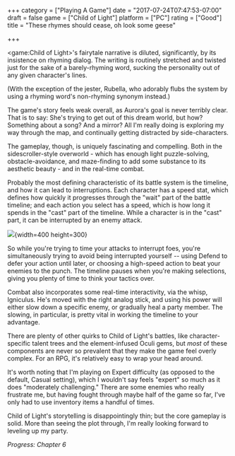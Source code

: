 +++
category = ["Playing A Game"]
date = "2017-07-24T07:47:53-07:00"
draft = false
game = ["Child of Light"]
platform = ["PC"]
rating = ["Good"]
title = "These rhymes should cease, oh look some geese"

+++

<game:Child of Light>'s fairytale narrative is diluted, significantly, by its insistence on rhyming dialog.  The writing is routinely stretched and twisted just for the sake of a barely-rhyming word, sucking the personality out of any given character's lines.

(With the exception of the jester, Rubella, who adorably flubs the system by using a rhyming word's non-rhyming synonym instead.)

The game's story feels weak overall, as Aurora's goal is never terribly clear.  That is to say: She's trying to get out of this dream world, but how?  Something about a song?  And a mirror?  All I'm really doing is exploring my way through the map, and continually getting distracted by side-characters.

The gameplay, though, is uniquely fascinating and compelling.  Both in the sidescroller-style overworld - which has enough light puzzle-solving, obstacle-avoidance, and maze-finding to add some substance to its aesthetic beauty - and in the real-time combat.

Probably the most defining characteristic of its battle system is the timeline, and how it can lead to interruptions.  Each character has a speed stat, which defines how quickly it progresses through the "wait" part of the battle timeline; and each action you select has a speed, which is how long it spends in the "cast" part of the timeline.  While a character is in the "cast" part, it can be interrupted by an enemy attack.

![]($SiteBaseURL$childoflight_timeline.gif){width=400 height=300}

So while you're trying to time your attacks to interrupt foes, you're simultaneously trying to avoid being interrupted yourself -- using Defend to defer your action until later, or choosing a high-speed action to beat your enemies to the punch.  The timeline pauses when you're making selections, giving you plenty of time to think your tactics over.

Combat also incorporates some real-time interactivity, via the whisp, Igniculus.  He's moved with the right analog stick, and using his power will either slow down a specific enemy, or gradually heal a party member.  The slowing, in particular, is pretty vital in working the timeline to your advantage.

There are plenty of other quirks to Child of Light's battles, like character-specific talent trees and the element-infused Oculi gems, but <i>most</i> of these components are never so prevalent that they make the game feel overly complex.  For an RPG, it's relatively easy to wrap your head around.

It's worth noting that I'm playing on Expert difficulty (as opposed to the default, Casual setting), which I wouldn't say feels "expert" so much as it does "moderately challenging."  There are some enemies who really frustrate me, but having fought through maybe half of the game so far, I've only had to use inventory items a handful of times.

Child of Light's storytelling is disappointingly thin; but the core gameplay is solid.  More than seeing the plot through, I'm really looking forward to leveling up my party.

<i>Progress: Chapter 6</i>
